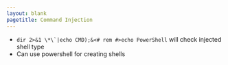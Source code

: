 ```yaml
---
layout: blank
pagetitle: Command Injection
---
```


- ``dir 2>&1 \*\`|echo CMD);&<# rem #>echo PowerShell`` will check injected shell type
- Can use powershell for creating shells
